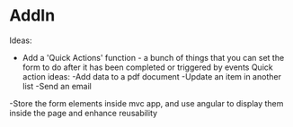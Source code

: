 # AddIn

Ideas:

- Add a 'Quick Actions' function - a bunch of things that you can set the form to do after it has been completed or triggered by events
Quick action ideas:
-Add data to a pdf document
-Update an item in another list
-Send an email

-Store the form elements inside mvc app, and use angular to display them inside the page and enhance reusability
